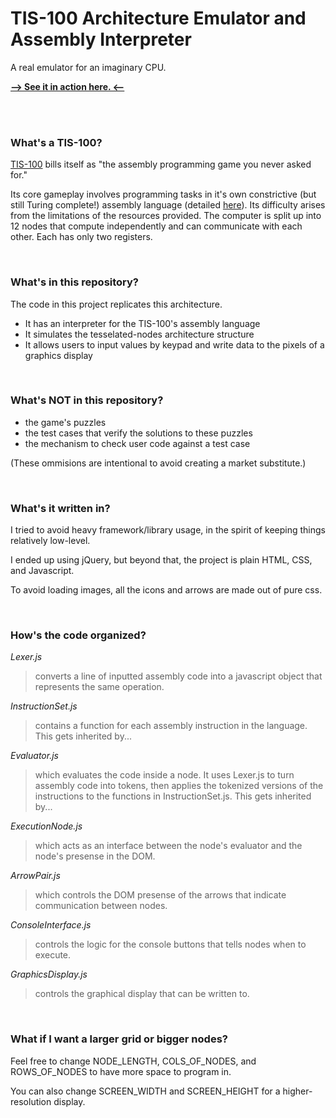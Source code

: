 # TIS-100 Architecture Emulator and Assembly Interpreter

A real emulator for an imaginary CPU.

**[--> See it in action here. <--](https://saned.github.io/TIS-100_Emulator/)**

<br><br>

### What's a TIS-100?
[TIS-100](http://www.zachtronics.com/tis-100/) bills itself as "the assembly programming game you never asked for."

Its core gameplay involves programming tasks in it's own constrictive (but still Turing complete!) assembly language (detailed [here](https://steamcommunity.com/sharedfiles/filedetails/?id=456879799)). Its difficulty arises from the limitations of the resources provided. The computer is split up into 12 nodes that compute independently and can communicate with each other. Each has only two registers.

<br>

### What's in this repository?
The code in this project replicates this architecture.
* It has an interpreter for the TIS-100's assembly language
* It simulates the tesselated-nodes architecture structure
* It allows users to input values by keypad and write data to the pixels of a graphics display

<br>

### What's NOT in this repository?
* the game's puzzles
* the test cases that verify the solutions to these puzzles
* the mechanism to check user code against a test case

(These ommisions are intentional to avoid creating a market substitute.)

<br>

###  What's it written in?
I tried to avoid heavy framework/library usage, in the spirit of keeping things relatively low-level.

I ended up using jQuery, but beyond that, the project is plain HTML, CSS, and Javascript.

To avoid loading images, all the icons and arrows are made out of pure css.

<br>

### How's the code organized?

*Lexer.js*
> converts a line of inputted assembly code into a javascript object that represents the same operation.

*InstructionSet.js*
> contains a function for each assembly instruction in the language. This gets inherited by...

*Evaluator.js*
> which evaluates the code inside a node. It uses Lexer.js to turn assembly code into tokens, then applies the tokenized versions of the instructions to the functions in InstructionSet.js. This gets inherited by...

*ExecutionNode.js*
> which acts as an interface between the node's evaluator and the node's presense in the DOM.

*ArrowPair.js*
> which controls the DOM presense of the arrows that indicate communication between nodes.

*ConsoleInterface.js*
> controls the logic for the console buttons that tells nodes when to execute.

*GraphicsDisplay.js*
> controls the graphical display that can be written to.

<br>

### What if I want a larger grid or bigger nodes?

Feel free to change NODE_LENGTH, COLS_OF_NODES, and ROWS_OF_NODES to have more space to program in.

You can also change SCREEN_WIDTH and SCREEN_HEIGHT for a higher-resolution display.
